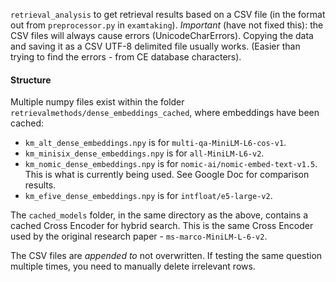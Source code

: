 `retrieval_analysis` to get retrieval results based on a CSV file (in the format out from  `preprocessor.py` in `examtaking`). 
*Important* (have not fixed this): the CSV files will always cause errors (UnicodeCharErrors). Copying the data and saving it as a CSV UTF-8 delimited file usually works. (Easier than trying to find the errors - from CE database characters). 


#### Structure 

Multiple numpy files exist within the folder `retrievalmethods/dense_embeddings_cached`, where  embeddings have been cached:

- `km_alt_dense_embeddings.npy` is for `multi-qa-MiniLM-L6-cos-v1`.
- `km_minisix_dense_embeddings.npy` is for `all-MiniLM-L6-v2`.
- `km_nomic_dense_embeddings.npy` is for `nomic-ai/nomic-embed-text-v1.5`. This is what is currently being used. See Google Doc for comparison results. 
- `km_efive_dense_embeddings.npy` is for `intfloat/e5-large-v2`. 

The `cached_models` folder, in the same directory as the above, contains a cached Cross Encoder for hybrid search. 
    This is the same Cross Encoder used by the original research paper - `ms-marco-MiniLM-L-6-v2`. 

The CSV files are *appended to* not overwritten. If testing the same question multiple times, you need to manually delete irrelevant rows. 

